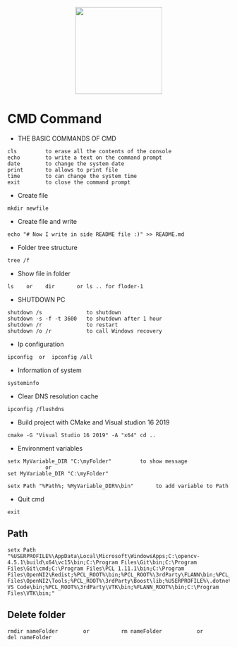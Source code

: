 <p align="center">
  <img width="197" height="197" src="https://icon-library.com/images/command-line-icon/command-line-icon-16.jpg">

</p>

# CMD Command

* THE BASIC COMMANDS OF CMD
````
cls         to erase all the contents of the console
echo        to write a text on the command prompt
date        to change the system date
print       to allows to print file
time        to can change the system time
exit        to close the command prompt
````


* Create file
````
mkdir newfile
````
* Create file and write 
````
echo "# Now I write in side README file :)" >> README.md
````

* Folder tree structure
````
tree /f
````

* Show file in folder 
````
ls    or    dir       or ls .. for floder-1
````

* SHUTDOWN PC
````
shutdown /s              to shutdown
shutdown -s -f -t 3600   to shutdown after 1 hour
shutdown /r              to restart
shutdown /o /r           to call Windows recovery
````

* Ip configuration
````
ipconfig  or  ipconfig /all
````

* Information of  system
````
systeminfo
````

* Clear DNS resolution cache 
````
ipconfig /flushdns
````

* Build project with CMake and Visual studion 16 2019
````
cmake -G "Visual Studio 16 2019" -A "x64" cd ..
````

* Environment variables
```
setx MyVariable_DIR "C:\myFolder"         to show message 
            or
set MyVariable_DIR "C:\myFolder"

setx Path "%Path%; %MyVariable_DIR%\bin"       to add variable to Path 
```


* Quit cmd
````
exit
````


## Path
```
setx Path "%USERPROFILE%\AppData\Local\Microsoft\WindowsApps;C:\opencv-4.5.1\build\x64\vc15\bin;C:\Program Files\Git\bin;C:\Program Files\Git\cmd;C:\Program Files\PCL 1.11.1\bin;C:\Program Files\OpenNI2\Redist;%PCL_ROOT%\bin;%PCL_ROOT%\3rdParty\FLANN\bin;%PCL_ROOT%\3rdParty\Qhull\bin;%OPENNI2_REDIST64%;C:\Program Files\OpenNI2\Tools;%PCL_ROOT%\3rdParty\Boost\lib;%USERPROFILE%\.dotnet\tools;C:\Utilisateurs\qannaf.as\AppData\Local\Programs\Microsoft VS Code\bin;%PCL_ROOT%\3rdParty\VTK\bin;%FLANN_ROOT%\bin;C:\Program Files\VTK\bin;"
```

## Delete folder
```
rmdir nameFolder        or          rm nameFolder           or          del nameFolder
```

